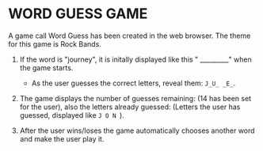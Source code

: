 # WORD GUESS GAME #

A game call Word Guess has been created in the web browser.  The theme for this game is Rock Bands.


1. If the word is "journey", it is initally displayed like this " _________" when the game starts.

   * As the user guesses the correct letters, reveal them: `J_U_ _E_`.

2. The game displays the number of guesses remaining: (14 has been set for the user), also the letters already 
   guessed: (Letters the user has guessed, displayed like `J O N `).

3. After the user wins/loses the game automatically chooses another word and make the user play it.
